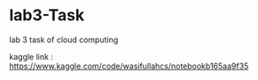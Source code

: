 # lab3-Task
lab 3 task of cloud computing

kaggle link : https://www.kaggle.com/code/wasifullahcs/notebookb165aa9f35
